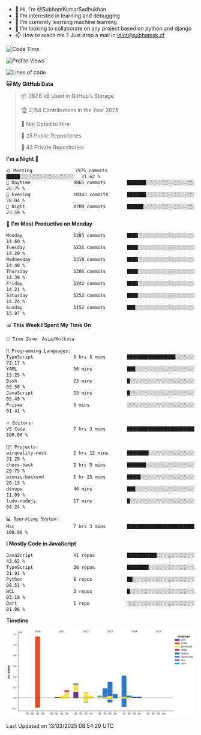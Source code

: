 - 👋 Hi, I’m @SubhamKumarSadhukhan
- 👀 I’m interested in learning and debugging
- 🌱 I’m currently learning machine learning
- 💞️ I’m looking to collaborate on any project based on python and django
- 📫 How to reach me ?
      Just drop a mail in idiot@subhamsk.cf

<!---
SubhamKumarSadhukhan/SubhamKumarSadhukhan is a ✨ special ✨ repository because its `README.md` (this file) appears on your GitHub profile.
You can click the Preview link to take a look at your changes.
--->


<!--START_SECTION:waka-->
![Code Time](http://img.shields.io/badge/Code%20Time-2%2C781%20hrs%2019%20mins-blue)

![Profile Views](http://img.shields.io/badge/Profile%20Views-5-blue)

![Lines of code](https://img.shields.io/badge/From%20Hello%20World%20I%27ve%20Written-2.8%20million%20lines%20of%20code-blue)

**🐱 My GitHub Data** 

> 📦 387.6 kB Used in GitHub's Storage 
 > 
> 🏆 3,154 Contributions in the Year 2025
 > 
> 🚫 Not Opted to Hire
 > 
> 📜 25 Public Repositories 
 > 
> 🔑 43 Private Repositories 
 > 
**I'm a Night 🦉** 

```text
🌞 Morning                7975 commits        █████░░░░░░░░░░░░░░░░░░░░   21.62 % 
🌆 Daytime                9865 commits        ███████░░░░░░░░░░░░░░░░░░   26.75 % 
🌃 Evening                10343 commits       ███████░░░░░░░░░░░░░░░░░░   28.04 % 
🌙 Night                  8700 commits        ██████░░░░░░░░░░░░░░░░░░░   23.59 % 
```
📅 **I'm Most Productive on Monday** 

```text
Monday                   5385 commits        ████░░░░░░░░░░░░░░░░░░░░░   14.60 % 
Tuesday                  5236 commits        ████░░░░░░░░░░░░░░░░░░░░░   14.20 % 
Wednesday                5310 commits        ████░░░░░░░░░░░░░░░░░░░░░   14.40 % 
Thursday                 5306 commits        ████░░░░░░░░░░░░░░░░░░░░░   14.39 % 
Friday                   5242 commits        ████░░░░░░░░░░░░░░░░░░░░░   14.21 % 
Saturday                 5252 commits        ████░░░░░░░░░░░░░░░░░░░░░   14.24 % 
Sunday                   5152 commits        ███░░░░░░░░░░░░░░░░░░░░░░   13.97 % 
```


📊 **This Week I Spent My Time On** 

```text
🕑︎ Time Zone: Asia/Kolkata

💬 Programming Languages: 
TypeScript               5 hrs 5 mins        ██████████████████░░░░░░░   72.17 % 
YAML                     56 mins             ███░░░░░░░░░░░░░░░░░░░░░░   13.25 % 
Bash                     23 mins             █░░░░░░░░░░░░░░░░░░░░░░░░   05.58 % 
JavaScript               23 mins             █░░░░░░░░░░░░░░░░░░░░░░░░   05.49 % 
Prisma                   5 mins              ░░░░░░░░░░░░░░░░░░░░░░░░░   01.41 % 

🔥 Editors: 
VS Code                  7 hrs 3 mins        █████████████████████████   100.00 % 

🐱‍💻 Projects: 
airquality-nest          2 hrs 12 mins       ████████░░░░░░░░░░░░░░░░░   31.29 % 
chess-back               2 hrs 5 mins        ███████░░░░░░░░░░░░░░░░░░   29.75 % 
bionic-backend           1 hr 25 mins        █████░░░░░░░░░░░░░░░░░░░░   20.15 % 
devops                   46 mins             ███░░░░░░░░░░░░░░░░░░░░░░   11.09 % 
ludo-nodejs              17 mins             █░░░░░░░░░░░░░░░░░░░░░░░░   04.24 % 

💻 Operating System: 
Mac                      7 hrs 3 mins        █████████████████████████   100.00 % 
```

**I Mostly Code in JavaScript** 

```text
JavaScript               41 repos            ███████████░░░░░░░░░░░░░░   43.62 % 
TypeScript               30 repos            ████████░░░░░░░░░░░░░░░░░   31.91 % 
Python                   8 repos             ██░░░░░░░░░░░░░░░░░░░░░░░   08.51 % 
HCL                      3 repos             █░░░░░░░░░░░░░░░░░░░░░░░░   03.19 % 
Dart                     1 repo              ░░░░░░░░░░░░░░░░░░░░░░░░░   01.06 % 
```



**Timeline**

![Lines of Code chart](https://raw.githubusercontent.com/SubhamKumarSadhukhan/SubhamKumarSadhukhan/main/assets/bar_graph.png)


 Last Updated on 13/03/2025 08:54:29 UTC
<!--END_SECTION:waka-->
